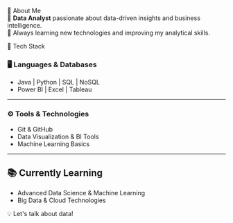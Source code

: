 📌 About Me  
🔹 **Data Analyst** passionate about data-driven insights and business intelligence.  
🔹 Always learning new technologies and improving my analytical skills.

🚀 Tech Stack  
### 🖥️ Languages & Databases  
- Java | Python | SQL | NoSQL  
- Power BI | Excel | Tableau

---

### ⚙️ Tools & Technologies  
- Git & GitHub  
- Data Visualization & BI Tools  
- Machine Learning Basics

---

## 📚 Currently Learning  
- Advanced Data Science & Machine Learning  
- Big Data & Cloud Technologies

💡 Let's talk about data!
